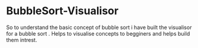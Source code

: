 # BubbleSort-Visualisor
So to understand the basic concept of bubble sort i have built the visualisor for a bubble sort . Helps to visualise concepts to begginers and helps build them intrest.
